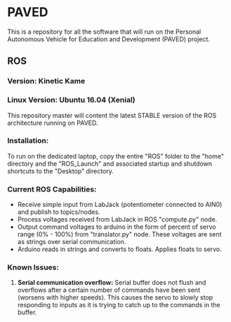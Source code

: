 # PAVED
This is a repository for all the software that will run on the Personal Autonomous Vehicle for Education and Development (PAVED) project.

## ROS
### Version: Kinetic Kame
### Linux Version: Ubuntu 16.04 (Xenial)

This repository master will content the latest STABLE version of the ROS architecture running on PAVED.

### Installation:
To run on the dedicated laptop, copy the entire "ROS" folder to the "home" directory and the "ROS_Launch" and associated startup and shutdown shortcuts to the "Desktop" directory.

### Current ROS Capabilities:
- Receive simple input from LabJack (potentiometer connected to AIN0) and publish to topics/nodes.
- Process voltages received from LabJack in ROS "compute.py" node.
- Output command voltages to arduino in the form of percent of servo range (0% - 100%) from "translator.py" node. These voltages are sent as strings over serial communication.
- Arduino reads in strings and converts to floats. Applies floats to servo.

### Known Issues:
1. **Serial communication overflow:** Serial buffer does not flush and overflows after a certain number of commands have been sent (worsens with higher speeds). This causes the servo to slowly stop responding to inputs as it is trying to catch up to the commands in the buffer.
